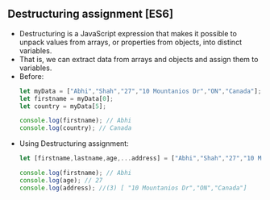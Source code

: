 ## Destructuring assignment [ES6]
- Destructuring is a JavaScript expression that makes it possible to unpack values from arrays, or properties from objects, into distinct variables.
- That is, we can extract data from arrays and objects and assign them to variables.
- Before:
    ```Javascript
    let myData = ["Abhi","Shah","27","10 Mountanios Dr","ON","Canada"];
    let firstname = myData[0];
    let country = myData[5];

    console.log(firstname); // Abhi
    console.log(country); // Canada
    ```
- Using Destructuring assignment:
    ```Javascript
    let [firstname,lastname,age,...address] = ["Abhi","Shah","27","10 Mountanios Dr","ON","Canada"];

    console.log(firstname); // Abhi
    console.log(age); // 27
    console.log(address); //(3) [ "10 Mountanios Dr","ON","Canada"]
    ``` 